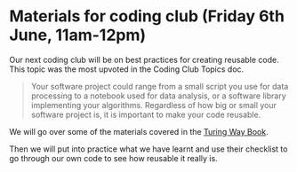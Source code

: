 # Materials for coding club (Friday 6th June, 11am-12pm)

Our next coding club will be on best practices for creating reusable code. This topic was the most upvoted in the Coding Club Topics doc.

> Your software project could range from a small script you use for data processing to a notebook used for data analysis, or a software library implementing your algorithms. Regardless of how big or small your software project is, it is important to make your code reusable.

We will go over some of the materials covered  in the [Turing Way Book](https://book.the-turing-way.org/reproducible-research/code-reuse/code-reuse-details).

Then we will put into practice what we have learnt and use their checklist to go through our own code to see how reusable it really is. 

